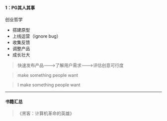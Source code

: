 #### 1：PG其人其事

创业哲学

- 搭建原型
- 上线运营（ignore bug）
- 收集反馈
- 调整产品
- 成长壮大

> 快速发布产品--->了解用户需求--->评估创意可行度

> make something people want

> I make something people want

---



#### 书籍汇总

> 《黑客：计算机革命的英雄》
